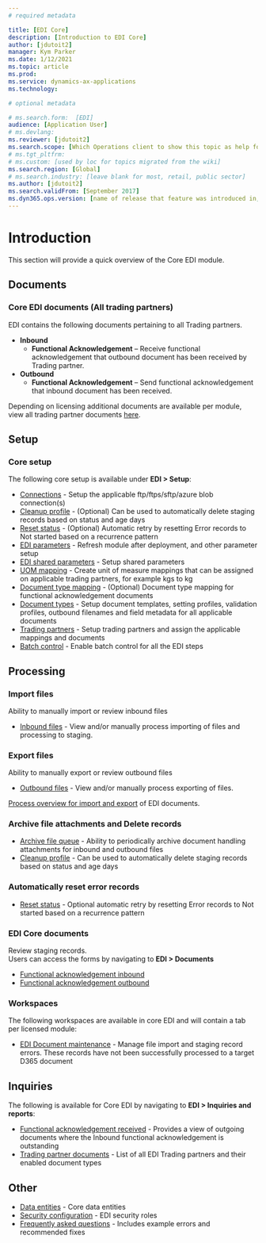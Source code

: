 ```yaml
---
# required metadata

title: [EDI Core]
description: [Introduction to EDI Core]
author: [jdutoit2]
manager: Kym Parker
ms.date: 1/12/2021
ms.topic: article
ms.prod: 
ms.service: dynamics-ax-applications
ms.technology: 

# optional metadata

# ms.search.form:  [EDI]
audience: [Application User]
# ms.devlang: 
ms.reviewer: [jdutoit2]
ms.search.scope: [Which Operations client to show this topic as help for, to be set by content strategist, see list here: https://microsoft.sharepoint.com/teams/DynDoc/_layouts/15/WopiFrame.aspx?sourcedoc={23419e1c-eb64-42e9-aa9b-79875b428718}&action=edit&wd=target%28Core%20Dynamics%20AX%20CP%20requirements%2Eone%7C4CC185C0%2DEFAA%2D42CD%2D94B9%2D8F2A45E7F61A%2FVersions%20list%20for%20docs%20topics%7CC14BE630%2D5151%2D49D6%2D8305%2D554B5084593C%2F%29]
# ms.tgt_pltfrm: 
# ms.custom: [used by loc for topics migrated from the wiki]
ms.search.region: [Global]
# ms.search.industry: [leave blank for most, retail, public sector]
ms.author: [jdutoit2]
ms.search.validFrom: [September 2017]
ms.dyn365.ops.version: [name of release that feature was introduced in, see list here: https://microsoft.sharepoint.com/teams/DynDoc/_layouts/15/WopiFrame.aspx?sourcedoc={23419e1c-eb64-42e9-aa9b-79875b428718}&action=edit&wd=target%28Core%20Dynamics%20AX%20CP%20requirements%2Eone%7C4CC185C0%2DEFAA%2D42CD%2D94B9%2D8F2A45E7F61A%2FVersions%20list%20for%20docs%20topics%7CC14BE630%2D5151%2D49D6%2D8305%2D554B5084593C%2F%29]
---
```


# Introduction
This section will provide a quick overview of the Core EDI module.

## Documents
### Core EDI documents (All trading partners)

EDI contains the following documents pertaining to all Trading partners.
- **Inbound**
	- **Functional Acknowledgement** – Receive functional acknowledgement that outbound document has been received by Trading partner.
- **Outbound**
	- **Functional Acknowledgement** – Send functional acknowledgement that inbound document has been received.

Depending on licensing additional documents are available per module, view all trading partner documents [here](Trading%20partners%20and%20documents.md).

## Setup
### Core setup
The following core setup is available under **EDI > Setup**:
- [Connections](../Setup/Connection%20setup.md) - Setup the applicable ftp/ftps/sftp/azure blob connection(s)
- [Cleanup profile](../Setup/Cleanup%20profile.md) - (Optional) Can be used to automatically delete staging records based on status and age days
- [Reset status](../Setup/Reset%20status.md) - (Optional) Automatic retry by resetting Error records to Not started based on a recurrence pattern
- [EDI parameters](../Setup/EDI%20parameters.md) - Refresh module after deployment, and other parameter setup
- [EDI shared parameters](../Setup/EDI%20shared%20parameters.md) - Setup shared parameters
- [UOM mapping](../Setup/UOM%20mapping.md) - Create unit of measure mappings that can be assigned on applicable trading partners, for example kgs to kg
- [Document type mapping](../Setup/Document%20type%20mapping.md) - (Optional) Document type mapping for functional acknowledgement documents
- [Document types](../Setup/Document%20types.md) - Setup document templates, setting profiles, validation profiles, outbound filenames and field metadata for all applicable documents
- [Trading partners](../Setup/Trading%20partners.md) - Setup trading partners and assign the applicable mappings and documents
- [Batch control](../Setup/Batch%20control.md) - Enable batch control for all the EDI steps

## Processing

### Import files
Ability to manually import or review inbound files
- [Inbound files](../Managing%20files/Inbound%20files.md) - View and/or manually process importing of files and processing to staging.

### Export files
Ability to manually export or review outbound files
- [Outbound files](../Managing%20files/Outbound%20files.md) - View and/or manually process exporting of files.

[Process overview for import and export](Process%20overview.md) of EDI documents.

### Archive file attachments and Delete records
- [Archive file queue](../Managing%20files/Archiving%20files.md) - Ability to periodically archive document handling attachments for inbound and outbound files
- [Cleanup profile](../Setup/Cleanup%20profile.md) - Can be used to automatically delete staging records based on status and age days

### Automatically reset error records
- [Reset status](../Setup/Reset%20status.md#retryreset-process) - Optional automatic retry by resetting Error records to Not started based on a recurrence pattern

### EDI Core documents
Review staging records. <br>
Users can access the forms by navigating to **EDI > Documents**
- [Functional acknowledgement inbound](../DOCUMENTS/Functional%20acknowledgement%20inbound.md)
- [Functional acknowledgement outbound](../DOCUMENTS/Functional%20acknowledgement%20outbound.md)

### Workspaces
The following workspaces are available in core EDI and will contain a tab per licensed module:
- [EDI Document maintenance](../../CORE/WORKSPACES/EDI%20Document%20maintenance%20workspace.md) - Manage file import and staging record errors. These records have not been successfully processed to a target D365 document

## Inquiries
The following is available for Core EDI by navigating to **EDI > Inquiries and reports**:
- [Functional acknowledgement received](../Inquiries/Functional%20acknowledgement%20received.md) - Provides a view of outgoing documents where the Inbound functional acknowledgement is outstanding
- [Trading partner documents](../Inquiries/Trading%20partner%20documents.md) - List of all EDI Trading partners and their enabled document types

## Other
- [Data entities](../OTHER/Data%20entities.md) - Core data entities 
- [Security configuration](../OTHER/Security%20configuration.md) - EDI security roles
- [Frequently asked questions](../OTHER/FAQ.md) - Includes example errors and recommended fixes
